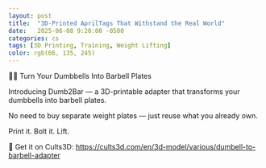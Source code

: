 ```yaml
---
layout: post
title:  "3D-Printed AprilTags That Withstand the Real World"
date:   2025-06-08 9:20:00 -0500
categories: cs
tags: [3D Printing, Training, Weight Lifting]
color: rgb(66, 135, 245)
---
```


🏋️‍♂️ Turn Your Dumbbells Into Barbell Plates

Introducing Dumb2Bar — a 3D-printable adapter that transforms your dumbbells into barbell plates.

No need to buy separate weight plates — just reuse what you already own.

Print it. Bolt it. Lift.

🔗 Get it on Cults3D:
https://cults3d.com/en/3d-model/various/dumbell-to-barbell-adapter

